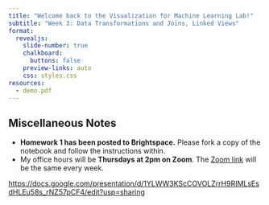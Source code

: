 ```yaml
---
title: "Welcome back to the Visualization for Machine Learning Lab!"
subtitle: "Week 3: Data Transformations and Joins, Linked Views"
format:
  revealjs: 
    slide-number: true
    chalkboard: 
      buttons: false
    preview-links: auto
    css: styles.css
resources:
  - demo.pdf
---
```


## Miscellaneous Notes 

* **Homework 1 has been posted to Brightspace.** Please fork a copy of the notebook and follow the instructions within. 
* My office hours will be **Thursdays at 2pm on Zoom**. The [Zoom link](https://nyu.zoom.us/j/93445017289) will be the same every week.



https://docs.google.com/presentation/d/1YLWW3KScCOVOLZrrH9RIMLsEsdHLEu58s_rNZ57pCF4/edit?usp=sharing
